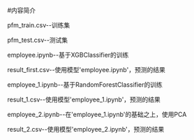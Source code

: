 #内容简介

pfm_train.csv--训练集

pfm_test.csv--测试集

employee.ipynb--基于XGBClassifier的训练

result_first.csv--使用模型'employee.ipynb'，预测的结果

employee_1.ipynb--基于RandomForestClassifier的训练

result_1.csv--使用模型'employee_1.ipynb'，预测的结果

employee_2.ipynb--在'employee_1.ipynb'的基础之上，使用PCA

result_2.csv--使用模型'employee_2.ipynb'，预测的结果
